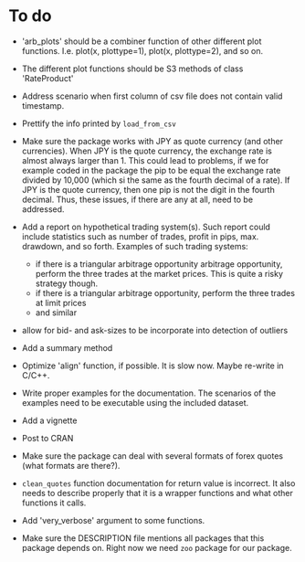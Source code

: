 # To do

- 'arb_plots' should be a combiner function of other different plot functions. I.e. plot(x, plottype=1), plot(x, plottype=2), and so on.

- The different plot functions should be S3 methods of class 'RateProduct'

- Address scenario when first column of csv file does not contain valid timestamp.

- Prettify the info printed by `load_from_csv`

- Make sure the package works with JPY as quote currency (and other currencies).
When JPY is the quote currency, the exchange rate is almost always larger than 1.
This could lead to problems, if we for example coded in the package the pip to be equal
the exchange rate divided by 10,000 (which si the same as the fourth decimal of a rate). 
If JPY is the quote currency, then one pip is not the digit in the fourth decimal.
Thus, these issues, if there are any at all, need to be addressed.

- Add a report on hypothetical trading system(s). Such report could include statistics
such as number of trades, profit in pips, max. drawdown, and so forth. Examples
of such trading systems:
    - if there is a triangular arbitrage opportunity arbitrage opportunity, perform the three trades
at the market prices. This is quite a risky strategy though.
    - if there is a triangular arbitrage opportunity, perform the three trades at limit prices
    - and similar

- allow for bid- and ask-sizes to be incorporate into detection of outliers

- Add a summary method

- Optimize 'align' function, if possible. It is slow now. Maybe re-write in C/C++.

- Write proper examples for the documentation. The scenarios of the examples need to be
executable using the included dataset.

- Add a vignette

- Post to CRAN

- Make sure the package can deal with several formats of forex quotes (what formats are there?).

- `clean_quotes` function documentation for return value is incorrect. It also needs
to describe properly that it is a wrapper functions and what other functions it calls.

- Add 'very_verbose' argument to some functions.

- Make sure the DESCRIPTION file mentions all packages that this package depends on. 
Right now we need `zoo` package for our package.


